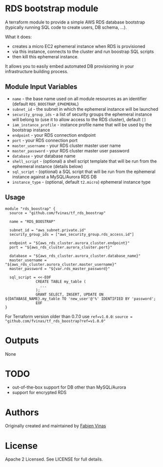 RDS bootstrap module
====================

A terraform module to provide a simple AWS RDS database bootstrap
(typically running SQL code to create users, DB schema, ...).

What it does:
- creates a micro EC2 ephemeral instance when RDS is provisioned
- via this instance, connects to the cluster and run boostrap SQL scripts
- then kill this ephemeral instance.

It allows you to easily embed automated DB provisioning in your infrastructure building process.


Module Input Variables
----------------------

- `name` - the base name used on all module resources as an identifier (default `RDS_BOOSTRAP_EPHEMERAL`)
- `subnet_id` - the subnet in which the ephemeral instance will be launched
- `security_group_ids` - a list of security groups the ephemeral instance will belong to (use it to allow access to the RDS cluster), default `[]`
- `iam_instance_profile` - instance profile name that will be used by the bootstrap instance
- `endpoint` - your RDS connection endpoint
- `port` - your RDS connection port
- `master_username` - your RDS cluster master user name
- `master_password` - your RDS cluster master user password
- `database` - your database name
- `shell_script` - (optional) a shell script template that will be run from the ephemeral instance (details below)
- `sql_script` - (optional) a SQL script that will be run from the ephemeral instance against a MySQL/Aurora RDS DB
- `instance_type` - (optional, default `t2.micro`) ephemeral instance type

Usage
-----

```hcl
module "rds_boostrap" {
  source = "github.com/fvinas/tf_rds_boostrap"

  name = "RDS_BOOSTRAP"

  subnet_id = "aws_subnet.private.id"
  security_group_ids = ["aws_security_group.rds_access.id"]

  endpoint = "${aws_rds_cluster.aurora_cluster.endpoint}"
  port = "${aws_rds_cluster.aurora_cluster.port}"

  database = "${aws_rds_cluster.aurora_cluster.database_name}"
  master_username = "${aws_rds_cluster.aurora_cluster.master_username}"
  master_password = "${var.rds_master_password}"

  sql_script = <<-EOF
              CREATE TABLE my_table (
                ...
              );
              GRANT SELECT, INSERT, UPDATE ON ${DATABASE_NAME}.my_table TO 'new_user'@'%' IDENTIFIED BY 'password';
              EOF
}
```

For Terraform version older than 0.7.0 use `ref=v1.0.0`:
`source = "github.com/fvinas/tf_rds_boostrap?ref=v1.0.0"`

Outputs
=======

None

TODO
====

- out-of-the-box support for DB other than MySQL/Aurora
- support for encrypted RDS

Authors
=======

Originally created and maintained by [Fabien Vinas](https://github.com/fvinas)

License
=======

Apache 2 Licensed. See LICENSE for full details.